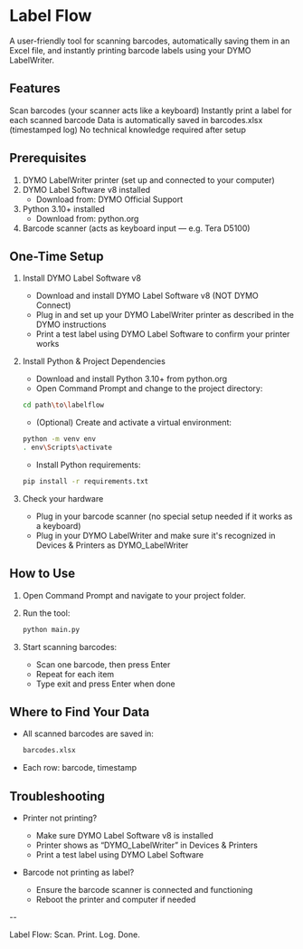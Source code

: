# Label Flow

A user-friendly tool for scanning barcodes, automatically saving them in an Excel file, and instantly printing barcode labels using your DYMO LabelWriter.


## Features

Scan barcodes (your scanner acts like a keyboard)
Instantly print a label for each scanned barcode
Data is automatically saved in barcodes.xlsx (timestamped log)
No technical knowledge required after setup

## Prerequisites
1. DYMO LabelWriter printer (set up and connected to your computer)
2. DYMO Label Software v8 installed
    - Download from: DYMO Official Support
3. Python 3.10+ installed
    - Download from: python.org
4. Barcode scanner (acts as keyboard input — e.g. Tera D5100)


## One-Time Setup

1. Install DYMO Label Software v8
    - Download and install DYMO Label Software v8 (NOT DYMO Connect)
    - Plug in and set up your DYMO LabelWriter printer as described in the DYMO instructions
    - Print a test label using DYMO Label Software to confirm your printer works

2. Install Python & Project Dependencies
    - Download and install Python 3.10+ from python.org
    - Open Command Prompt and change to the project directory:
    ```bash
    cd path\to\labelflow
    ```
    - (Optional) Create and activate a virtual environment:
    ```bash
    python -m venv env
    . env\Scripts\activate
    ```
    - Install Python requirements:
    ```bash
    pip install -r requirements.txt
    ```

3. Check your hardware
    - Plug in your barcode scanner (no special setup needed if it works as a keyboard)
    - Plug in your DYMO LabelWriter and make sure it's recognized in Devices & Printers as DYMO_LabelWriter


## How to Use
1. Open Command Prompt and navigate to your project folder.

2. Run the tool:
    ```bash
    python main.py
    ```

3. Start scanning barcodes:
    - Scan one barcode, then press Enter
    - Repeat for each item
    - Type exit and press Enter when done


## Where to Find Your Data
- All scanned barcodes are saved in:
    ```bash
    barcodes.xlsx
    ```
- Each row: barcode, timestamp

## Troubleshooting
- Printer not printing?
    - Make sure DYMO Label Software v8 is installed
    - Printer shows as “DYMO_LabelWriter” in Devices & Printers
    - Print a test label using DYMO Label Software

- Barcode not printing as label?
    - Ensure the barcode scanner is connected and functioning
    - Reboot the printer and computer if needed

--

Label Flow: Scan. Print. Log. Done.





